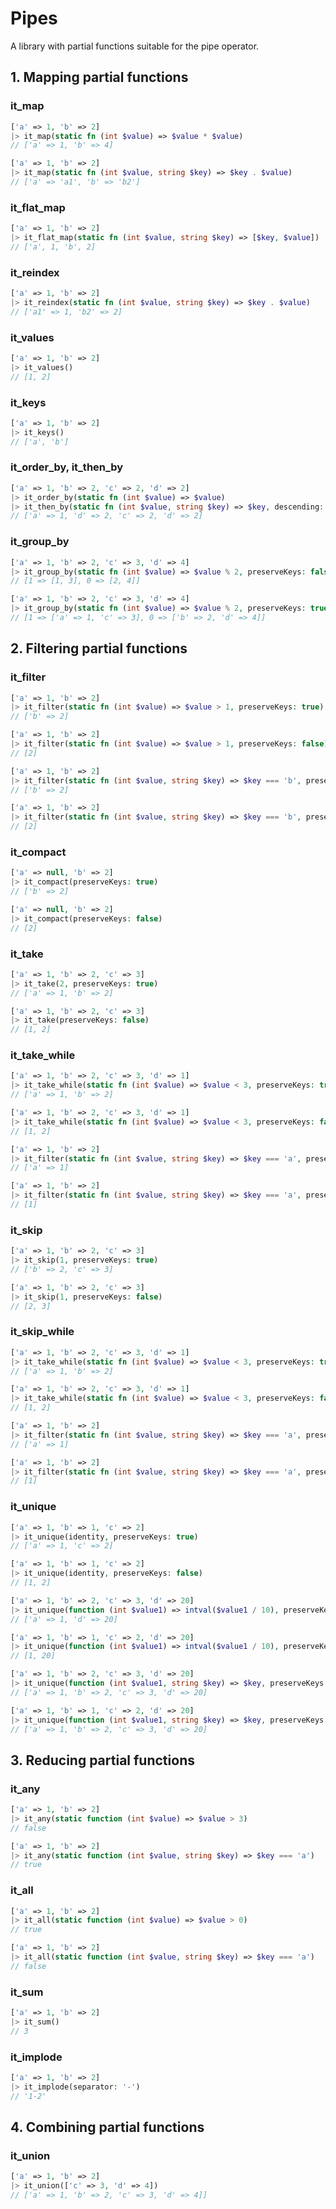 # Pipes

A library with partial functions suitable for the pipe operator.

## 1. Mapping partial functions

### it_map

```php
['a' => 1, 'b' => 2] 
|> it_map(static fn (int $value) => $value * $value)
// ['a' => 1, 'b' => 4]
```
```php
['a' => 1, 'b' => 2] 
|> it_map(static fn (int $value, string $key) => $key . $value)
// ['a' => 'a1', 'b' => 'b2']
```

### it_flat_map

```php
['a' => 1, 'b' => 2]
|> it_flat_map(static fn (int $value, string $key) => [$key, $value])
// ['a', 1, 'b', 2]
```

### it_reindex

```php
['a' => 1, 'b' => 2]
|> it_reindex(static fn (int $value, string $key) => $key . $value)
// ['a1' => 1, 'b2' => 2]
```

### it_values
```php
['a' => 1, 'b' => 2]
|> it_values()
// [1, 2]
```

### it_keys
```php
['a' => 1, 'b' => 2]
|> it_keys()
// ['a', 'b']
```

### it_order_by, it_then_by
```php
['a' => 1, 'b' => 2, 'c' => 2, 'd' => 2]
|> it_order_by(static fn (int $value) => $value)
|> it_then_by(static fn (int $value, string $key) => $key, descending: true)
// ['a' => 1, 'd' => 2, 'c' => 2, 'd' => 2]
```

### it_group_by
```php
['a' => 1, 'b' => 2, 'c' => 3, 'd' => 4]
|> it_group_by(static fn (int $value) => $value % 2, preserveKeys: false)
// [1 => [1, 3], 0 => [2, 4]]
```
```php
['a' => 1, 'b' => 2, 'c' => 3, 'd' => 4]
|> it_group_by(static fn (int $value) => $value % 2, preserveKeys: true)
// [1 => ['a' => 1, 'c' => 3], 0 => ['b' => 2, 'd' => 4]]
```

## 2. Filtering partial functions

### it_filter
```php
['a' => 1, 'b' => 2]
|> it_filter(static fn (int $value) => $value > 1, preserveKeys: true)
// ['b' => 2]
```
```php
['a' => 1, 'b' => 2]
|> it_filter(static fn (int $value) => $value > 1, preserveKeys: false)
// [2]
```
```php
['a' => 1, 'b' => 2]
|> it_filter(static fn (int $value, string $key) => $key === 'b', preserveKeys: true)
// ['b' => 2]
```
```php
['a' => 1, 'b' => 2]
|> it_filter(static fn (int $value, string $key) => $key === 'b', preserveKeys: false)
// [2]
```
### it_compact
```php
['a' => null, 'b' => 2]
|> it_compact(preserveKeys: true)
// ['b' => 2]
```
```php
['a' => null, 'b' => 2]
|> it_compact(preserveKeys: false)
// [2]
```

### it_take
```php
['a' => 1, 'b' => 2, 'c' => 3]
|> it_take(2, preserveKeys: true)
// ['a' => 1, 'b' => 2]
```
```php
['a' => 1, 'b' => 2, 'c' => 3]
|> it_take(preserveKeys: false)
// [1, 2]
```
### it_take_while

```php
['a' => 1, 'b' => 2, 'c' => 3, 'd' => 1]
|> it_take_while(static fn (int $value) => $value < 3, preserveKeys: true)
// ['a' => 1, 'b' => 2]
```
```php
['a' => 1, 'b' => 2, 'c' => 3, 'd' => 1]
|> it_take_while(static fn (int $value) => $value < 3, preserveKeys: false)
// [1, 2]
```
```php
['a' => 1, 'b' => 2]
|> it_filter(static fn (int $value, string $key) => $key === 'a', preserveKeys: true)
// ['a' => 1]
```
```php
['a' => 1, 'b' => 2]
|> it_filter(static fn (int $value, string $key) => $key === 'a', preserveKeys: false)
// [1]
```

### it_skip
```php
['a' => 1, 'b' => 2, 'c' => 3]
|> it_skip(1, preserveKeys: true)
// ['b' => 2, 'c' => 3]
```
```php
['a' => 1, 'b' => 2, 'c' => 3]
|> it_skip(1, preserveKeys: false)
// [2, 3]
```

### it_skip_while

```php
['a' => 1, 'b' => 2, 'c' => 3, 'd' => 1]
|> it_take_while(static fn (int $value) => $value < 3, preserveKeys: true)
// ['a' => 1, 'b' => 2]
```
```php
['a' => 1, 'b' => 2, 'c' => 3, 'd' => 1]
|> it_take_while(static fn (int $value) => $value < 3, preserveKeys: false)
// [1, 2]
```
```php
['a' => 1, 'b' => 2]
|> it_filter(static fn (int $value, string $key) => $key === 'a', preserveKeys: true)
// ['a' => 1]
```
```php
['a' => 1, 'b' => 2]
|> it_filter(static fn (int $value, string $key) => $key === 'a', preserveKeys: false)
// [1]
```

### it_unique
```php
['a' => 1, 'b' => 1, 'c' => 2]
|> it_unique(identity, preserveKeys: true)
// ['a' => 1, 'c' => 2]
```
```php
['a' => 1, 'b' => 1, 'c' => 2]
|> it_unique(identity, preserveKeys: false)
// [1, 2]
```
```php
['a' => 1, 'b' => 2, 'c' => 3, 'd' => 20]
|> it_unique(function (int $value1) => intval($value1 / 10), preserveKeys: true)
// ['a' => 1, 'd' => 20]
```
```php
['a' => 1, 'b' => 1, 'c' => 2, 'd' => 20]
|> it_unique(function (int $value1) => intval($value1 / 10), preserveKeys: false)
// [1, 20]
```
```php
['a' => 1, 'b' => 2, 'c' => 3, 'd' => 20]
|> it_unique(function (int $value1, string $key) => $key, preserveKeys: true)
// ['a' => 1, 'b' => 2, 'c' => 3, 'd' => 20]
```
```php
['a' => 1, 'b' => 1, 'c' => 2, 'd' => 20]
|> it_unique(function (int $value1, string $key) => $key, preserveKeys: false)
// ['a' => 1, 'b' => 2, 'c' => 3, 'd' => 20]
```

## 3. Reducing partial functions

### it_any
```php
['a' => 1, 'b' => 2]
|> it_any(static function (int $value) => $value > 3)
// false
```
```php
['a' => 1, 'b' => 2]
|> it_any(static function (int $value, string $key) => $key === 'a')
// true
```
### it_all
```php
['a' => 1, 'b' => 2]
|> it_all(static function (int $value) => $value > 0)
// true
```
```php
['a' => 1, 'b' => 2]
|> it_all(static function (int $value, string $key) => $key === 'a')
// false
```
### it_sum
```php
['a' => 1, 'b' => 2]
|> it_sum()
// 3
```
### it_implode
```php
['a' => 1, 'b' => 2]
|> it_implode(separator: '-')
// '1-2'
```

## 4. Combining partial functions

### it_union
```php
['a' => 1, 'b' => 2]
|> it_union(['c' => 3, 'd' => 4])
// ['a' => 1, 'b' => 2, 'c' => 3, 'd' => 4]]
```
